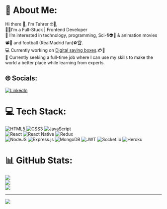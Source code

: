 # 💫 About Me:
Hi there 👋, I'm Tahrer 🤓🤖, <br>
👩‍💻I'm a Full-Stuck | Frontend Developer <br>
👀 I’m interested in technology, programming, Sci-fi👽🤖 & animation movies 📽️🍿 and football (RealMadrid fan)⚽🏆. <br>
💻 Currently working on [Digital saving boxes](https://github.com/tahrer007/saving-box).💳💸<br>
🌱 Currently seeking a full-time job where I can use my skills to make the world a better place while learning from experts.    


## 🌐 Socials:
[![LinkedIn](https://img.shields.io/badge/LinkedIn-%230077B5.svg?logo=linkedin&logoColor=white)](https://www.linkedin.com/in/tahrer-abu-diab-93927512b/) 

# 💻 Tech Stack:
![HTML5](https://img.shields.io/badge/html5-%23E34F26.svg?style=for-the-badge&logo=html5&logoColor=white) ![CSS3](https://img.shields.io/badge/css3-%231572B6.svg?style=for-the-badge&logo=css3&logoColor=white) ![JavaScript](https://img.shields.io/badge/javascript-%23323330.svg?style=for-the-badge&logo=javascript&logoColor=%23F7DF1E)  
  ![React](https://img.shields.io/badge/react-%2320232a.svg?style=for-the-badge&logo=react&logoColor=%2361DAFB)
![React Native](https://img.shields.io/badge/react_native-%2320232a.svg?style=for-the-badge&logo=react&logoColor=%2361DAFB) 
![Redux](https://img.shields.io/badge/redux-%23593d88.svg?style=for-the-badge&logo=redux&logoColor=white)  
![NodeJS](https://img.shields.io/badge/node.js-6DA55F?style=for-the-badge&logo=node.js&logoColor=white)
![Express.js](https://img.shields.io/badge/express.js-%23404d59.svg?style=for-the-badge&logo=express&logoColor=%2361DAFB)
![MongoDB](https://img.shields.io/badge/MongoDB-%234ea94b.svg?style=for-the-badge&logo=mongodb&logoColor=white) 
![JWT](https://img.shields.io/badge/JWT-black?style=for-the-badge&logo=JSON%20web%20tokens) 
![Socket.io](https://img.shields.io/badge/Socket.io-black?style=for-the-badge&logo=socket.io&badgeColor=010101)
        ![Heroku](https://img.shields.io/badge/heroku-%23430098.svg?style=for-the-badge&logo=heroku&logoColor=white)
# 📊 GitHub Stats:
![](https://github-readme-stats.vercel.app/api?username=tahrer007&theme=dark&hide_border=false&include_all_commits=false&count_private=false)<br/>
![](https://github-readme-streak-stats.herokuapp.com/?user=tahrer007&theme=dark&hide_border=false)<br/>
![](https://github-readme-stats.vercel.app/api/top-langs/?username=tahrer007&theme=dark&hide_border=false&include_all_commits=false&count_private=false&layout=compact)

---
[![](https://visitcount.itsvg.in/api?id=tahrer007&icon=0&color=0)](https://visitcount.itsvg.in)
